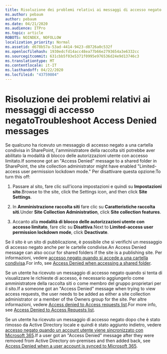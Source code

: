 ```yaml
---
title: Risoluzione dei problemi relativi ai messaggi di accesso negato
ms.author: pebaum
author: pebaum
ms.date: 04/21/2020
ms.audience: ITPro
ms.topic: article
ROBOTS: NOINDEX, NOFOLLOW
localization_priority: Normal
ms.assetid: d678b57a-53ad-4414-9423-d8726a0c532f
ms.openlocfilehash: 1930edcfd14acc48ea77b66e2793654a3e6332cc
ms.sourcegitcommit: 631cbb5f03e5371f0995e976536d24e9d13746c3
ms.translationtype: MT
ms.contentlocale: it-IT
ms.lasthandoff: 04/22/2020
ms.locfileid: "43759804"
---
```

# <a name="troubleshoot-access-denied-messages"></a><span data-ttu-id="e5470-102">Risoluzione dei problemi relativi ai messaggi di accesso negato</span><span class="sxs-lookup"><span data-stu-id="e5470-102">Troubleshoot Access Denied messages</span></span>

<span data-ttu-id="e5470-103">Se qualcuno ha ricevuto un messaggio di accesso negato a una cartella condivisa in SharePoint, l'amministratore della raccolta siti potrebbe aver abilitato la modalità di blocco delle autorizzazioni utente con accesso limitato.</span><span class="sxs-lookup"><span data-stu-id="e5470-103">If someone got an "Access Denied" message to a shared folder in SharePoint, the site collection administrator might have enabled "Limited-access user permission lockdown mode."</span></span> <span data-ttu-id="e5470-104">Per disattivare questa opzione:</span><span class="sxs-lookup"><span data-stu-id="e5470-104">To turn this off:</span></span> 
  
1. <span data-ttu-id="e5470-105">Passare al sito, fare clic sull'icona impostazioni e quindi su **Impostazioni sito**.</span><span class="sxs-lookup"><span data-stu-id="e5470-105">Browse to the site, click the Settings icon, and then click **Site Settings**.</span></span>
    
2. <span data-ttu-id="e5470-106">In **Amministrazione raccolta siti** fare clic su **Caratteristiche raccolta siti**.</span><span class="sxs-lookup"><span data-stu-id="e5470-106">Under **Site Collection Administration**, click **Site collection features**.</span></span>
    
3. <span data-ttu-id="e5470-107">Accanto alla **modalità di blocco delle autorizzazioni utente con accesso limitato**, fare clic su **Disattiva**.</span><span class="sxs-lookup"><span data-stu-id="e5470-107">Next to **Limited-access user permission lockdown mode**, click **Deactivate**.</span></span>
    
<span data-ttu-id="e5470-108">Se il sito è un sito di pubblicazione, è possibile che si verifichi un messaggio di accesso negato anche per le cartelle condivise.</span><span class="sxs-lookup"><span data-stu-id="e5470-108">An Access Denied message can also occur for shared folders if the site is a publishing site.</span></span> <span data-ttu-id="e5470-109">Per informazioni, vedere [accesso negato quando si accede a una cartella condivisa](https://go.microsoft.com/fwlink/?linkid=2004317).</span><span class="sxs-lookup"><span data-stu-id="e5470-109">For info, see [Access Denied when accessing a shared folder](https://go.microsoft.com/fwlink/?linkid=2004317).</span></span>
  
<span data-ttu-id="e5470-110">Se un utente ha ricevuto un messaggio di accesso negato quando si tenta di visualizzare le richieste di accesso, è necessario aggiungerlo come amministratore della raccolta siti o come membro del gruppo proprietari per il sito.</span><span class="sxs-lookup"><span data-stu-id="e5470-110">If a someone got an "Access Denied" message when trying to view access requests, the user needs to be added as either a site collection administrator or a member of the Owners group for the site.</span></span> <span data-ttu-id="e5470-111">Per altre informazioni, vedere [Access denied to Access requests list](https://go.microsoft.com/fwlink/?linkid=2004220).</span><span class="sxs-lookup"><span data-stu-id="e5470-111">For more info, see [Access Denied to Access Requests list](https://go.microsoft.com/fwlink/?linkid=2004220).</span></span>
  
<span data-ttu-id="e5470-112">Se un utente ha ricevuto un messaggio di accesso negato dopo che è stato rimosso da Active Directory locale e quindi è stato aggiunto indietro, vedere [accesso negato quando un account utente viene sincronizzato con Microsoft 365](https://go.microsoft.com/fwlink/?linkid=2004318).</span><span class="sxs-lookup"><span data-stu-id="e5470-112">If a user got an "Access Denied" message after they were removed from Active Directory on-premises and then added back, see [Access Denied when a user account is synced to Microsoft 365](https://go.microsoft.com/fwlink/?linkid=2004318).</span></span>
  

